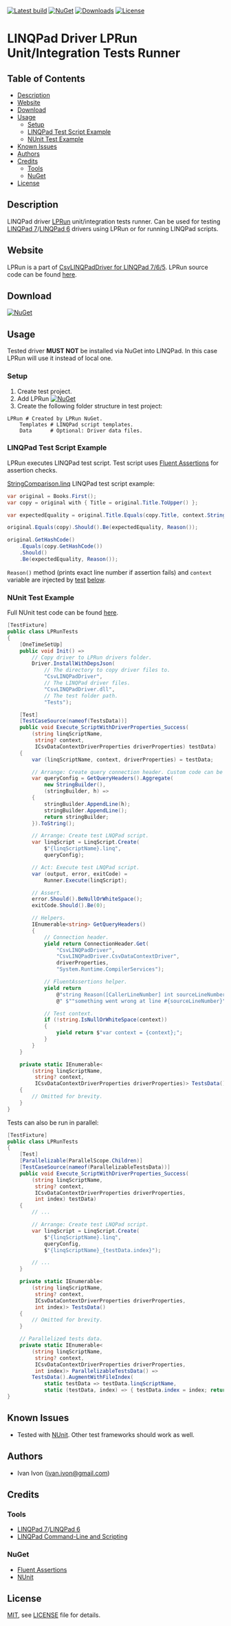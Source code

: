 [![Latest build](https://github.com/i2van/CsvLINQPadDriver/workflows/build/badge.svg)](https://github.com/i2van/CsvLINQPadDriver/actions)
[![NuGet](https://img.shields.io/nuget/v/LPRun)](https://www.nuget.org/packages/LPRun)
[![Downloads](https://img.shields.io/nuget/dt/LPRun)](https://www.nuget.org/packages/LPRun)
[![License](https://img.shields.io/badge/license-MIT-yellow)](https://opensource.org/licenses/MIT)

# LINQPad Driver LPRun Unit/Integration Tests Runner #

## Table of Contents ##

* [Description](#description)
* [Website](#website)
* [Download](#download)
* [Usage](#usage)
  * [Setup](#setup)
  * [LINQPad Test Script Example](#linqpad-test-script-example)
  * [NUnit Test Example](#nunit-test-example)
* [Known Issues](#known-issues)
* [Authors](#authors)
* [Credits](#credits)
  * [Tools](#tools)
  * [NuGet](#nuget)
* [License](#license)

## Description ##

LINQPad driver [LPRun](https://www.linqpad.net/lprun.aspx) unit/integration tests runner. Can be used for testing [LINQPad 7](https://www.linqpad.net/LINQPad7.aspx)/[LINQPad 6](https://www.linqpad.net/LINQPad6.aspx) drivers using LPRun or for running LINQPad scripts.

## Website ##

LPRun is a part of [CsvLINQPadDriver for LINQPad 7/6/5](https://github.com/i2van/CsvLINQPadDriver). LPRun source code can be found [here](https://github.com/i2van/CsvLINQPadDriver/tree/master/Src/LPRun).

## Download ##

[![NuGet](https://img.shields.io/nuget/v/LPRun)](https://www.nuget.org/packages/LPRun)

## Usage ##

Tested driver **MUST NOT** be installed via NuGet into LINQPad. In this case LPRun will use it instead of local one.

### Setup ###

1. Create test project.
2. Add LPRun [![NuGet](https://img.shields.io/nuget/v/LPRun)](https://www.nuget.org/packages/LPRun)
3. Create the following folder structure in test project:

```text
LPRun # Created by LPRun NuGet.
    Templates # LINQPad script templates.
    Data      # Optional: Driver data files.
```

### LINQPad Test Script Example ###

LPRun executes LINQPad test script. Test script uses [Fluent Assertions](https://github.com/fluentassertions/fluentassertions) for assertion checks.

[StringComparison.linq](https://github.com/i2van/CsvLINQPadDriver/blob/master/Tests/CsvLINQPadDriverTest/LPRun/Templates/StringComparison.linq) LINQPad test script example:

```csharp
var original = Books.First();
var copy = original with { Title = original.Title.ToUpper() };

var expectedEquality = original.Title.Equals(copy.Title, context.StringComparison);

original.Equals(copy).Should().Be(expectedEquality, Reason());

original.GetHashCode()
    .Equals(copy.GetHashCode())
    .Should()
    .Be(expectedEquality, Reason());
```

`Reason()` method (prints exact line number if assertion fails) and `context` variable are injected by [test](https://github.com/i2van/CsvLINQPadDriver/blob/master/Tests/CsvLINQPadDriverTest/LPRunTests.cs) [below](#nunit-test-example).

### NUnit Test Example ###

Full NUnit test code can be found [here](https://github.com/i2van/CsvLINQPadDriver/blob/master/Tests/CsvLINQPadDriverTest/LPRunTests.cs).

```csharp
[TestFixture]
public class LPRunTests
{
    [OneTimeSetUp]
    public void Init() =>
        // Copy driver to LPRun drivers folder.
        Driver.InstallWithDepsJson(
            // The directory to copy driver files to.
            "CsvLINQPadDriver",
            // The LINQPad driver files.
            "CsvLINQPadDriver.dll",
            // The test folder path.
            "Tests");

    [Test]
    [TestCaseSource(nameof(TestsData))]
    public void Execute_ScriptWithDriverProperties_Success(
        (string linqScriptName,
         string? context,
         ICsvDataContextDriverProperties driverProperties) testData)
    {
        var (linqScriptName, context, driverProperties) = testData;

        // Arrange: Create query connection header. Custom code can be added here.
        var queryConfig = GetQueryHeaders().Aggregate(
            new StringBuilder(),
            (stringBuilder, h) =>
        {
            stringBuilder.AppendLine(h);
            stringBuilder.AppendLine();
            return stringBuilder;
        }).ToString();

        // Arrange: Create test LNQPad script.
        var linqScript = LinqScript.Create(
            $"{linqScriptName}.linq",
            queryConfig);

        // Act: Execute test LNQPad script.
        var (output, error, exitCode) =
            Runner.Execute(linqScript);

        // Assert.
        error.Should().BeNullOrWhiteSpace();
        exitCode.Should().Be(0);

        // Helpers.
        IEnumerable<string> GetQueryHeaders()
        {
            // Connection header.
            yield return ConnectionHeader.Get(
                "CsvLINQPadDriver",
                "CsvLINQPadDriver.CsvDataContextDriver",
                driverProperties,
                "System.Runtime.CompilerServices");

            // FluentAssertions helper.
            yield return
                @"string Reason([CallerLineNumber] int sourceLineNumber = 0) =>" +
                @" $""something went wrong at line #{sourceLineNumber}"";";

            // Test context.
            if (!string.IsNullOrWhiteSpace(context))
            {
                yield return $"var context = {context};";
            }
        }
    }

    private static IEnumerable<
        (string linqScriptName,
         string? context,
         ICsvDataContextDriverProperties driverProperties)> TestsData()
    {
        // Omitted for brevity.
    }
}
```

Tests can also be run in parallel:

```csharp
[TestFixture]
public class LPRunTests
{
    [Test]
    [Parallelizable(ParallelScope.Children)]
    [TestCaseSource(nameof(ParallelizableTestsData))]
    public void Execute_ScriptWithDriverProperties_Success(
        (string linqScriptName,
         string? context,
         ICsvDataContextDriverProperties driverProperties,
         int index) testData)
    {
        // ...

        // Arrange: Create test LNQPad script.
        var linqScript = LinqScript.Create(
            $"{linqScriptName}.linq",
            queryConfig,
            $"{linqScriptName}_{testData.index}");

        // ...
    }

    private static IEnumerable<
        (string linqScriptName,
         string? context,
         ICsvDataContextDriverProperties driverProperties,
         int index)> TestsData()
    {
        // Omitted for brevity.
    }

    // Parallelized tests data.
    private static IEnumerable<
        (string linqScriptName,
         string? context,
         ICsvDataContextDriverProperties driverProperties,
         int index)> ParallelizableTestsData() =>
        TestsData().AugmentWithFileIndex(
            static testData => testData.linqScriptName,
            static (testData, index) => { testData.index = index; return testData; });
}
```

## Known Issues ##

* Tested with [NUnit](https://github.com/nunit/nunit). Other test frameworks should work as well.

## Authors ##

* Ivan Ivon (ivan.ivon@gmail.com)

## Credits ##

### Tools ###

* [LINQPad 7](https://www.linqpad.net/LINQPad7.aspx)/[LINQPad 6](https://www.linqpad.net/LINQPad6.aspx)
* [LINQPad Command-Line and Scripting](https://www.linqpad.net/lprun.aspx)

### NuGet ###

* [Fluent Assertions](https://github.com/fluentassertions/fluentassertions)
* [NUnit](https://github.com/nunit/nunit)

## License ##

[MIT](https://opensource.org/licenses/MIT), see [LICENSE](https://github.com/i2van/CsvLINQPadDriver/blob/master/LICENSE) file for details.
